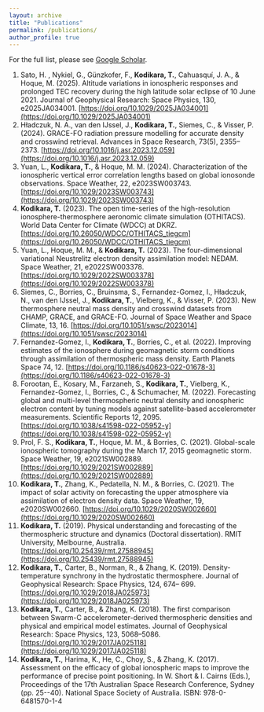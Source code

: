```yaml
---
layout: archive
title: "Publications"
permalink: /publications/
author_profile: true
---
```


For the full list, please see [Google Scholar](https://scholar.google.com/citations?user=dOasZEUAAAAJ&hl=en).

1. Sato, H. , Nykiel, G., Günzkofer, F., **Kodikara, T.**, Cahuasquí, J. A., & Hoque, M. (2025). Altitude variations in ionospheric responses and prolonged TEC recovery during the high latitude solar eclipse of 10 June 2021. Journal of Geophysical Research: Space Physics, 130, e2025JA034001. [https://doi.org/10.1029/2025JA034001](https://doi.org/10.1029/2025JA034001)
1. Hładczuk, N. A., van den IJssel, J., **Kodikara, T.**, Siemes, C., & Visser, P. (2024). GRACE-FO radiation pressure modelling for accurate density and crosswind retrieval. Advances in Space Research, 73(5), 2355–2373. [https://doi.org/10.1016/j.asr.2023.12.059](https://doi.org/10.1016/j.asr.2023.12.059)
1. Yuan, L., **Kodikara, T.**, & Hoque, M. M. (2024). Characterization of the ionospheric vertical error correlation lengths based on global ionosonde observations. Space Weather, 22, e2023SW003743. [https://doi.org/10.1029/2023SW003743](https://doi.org/10.1029/2023SW003743)
1. **Kodikara, T.** (2023). The open time-series of the high-resolution ionosphere-thermosphere aeronomic climate simulation (OTHITACS). World Data Center for Climate (WDCC) at DKRZ. [https://doi.org/10.26050/WDCC/OTHITACS_tiegcm](https://doi.org/10.26050/WDCC/OTHITACS_tiegcm)
1. Yuan, L., Hoque, M. M., & **Kodikara, T.** (2023). The four-dimensional variational Neustrelitz electron density assimilation model: NEDAM. Space Weather, 21, e2022SW003378. [https://doi.org/10.1029/2022SW003378](https://doi.org/10.1029/2022SW003378)
1. Siemes, C., Borries, C., Bruinsma, S., Fernandez-Gomez, I., Hładczuk, N., van den IJssel, J., **Kodikara, T.**, Vielberg, K., & Visser, P. (2023). New thermosphere neutral mass density and crosswind datasets from CHAMP, GRACE, and GRACE-FO. Journal of Space Weather and Space Climate, 13, 16. [https://doi.org/10.1051/swsc/2023014](https://doi.org/10.1051/swsc/2023014)
1. Fernandez-Gomez, I., **Kodikara, T.**, Borries, C., et al. (2022). Improving estimates of the ionosphere during geomagnetic storm conditions through assimilation of thermospheric mass density. Earth Planets Space 74, 12. [https://doi.org/10.1186/s40623-022-01678-3](https://doi.org/10.1186/s40623-022-01678-3)
1. Forootan,  E., Kosary,  M., Farzaneh,  S., **Kodikara, T.**, Vielberg,  K., Fernandez-Gomez,  I., Borries, C., & Schumacher,  M. (2022). Forecasting global and multi-level thermospheric neutral density and ionospheric electron content by tuning models against satellite-based accelerometer measurements. Scientific Reports 12, 2095. [https://doi.org/10.1038/s41598-022-05952-y](https://doi.org/10.1038/s41598-022-05952-y)
1. Prol, F. S., **Kodikara, T.**, Hoque, M. M., & Borries, C. (2021). Global-scale ionospheric tomography during the March 17, 2015 geomagnetic storm. Space Weather, 19, e2021SW002889. [https://doi.org/10.1029/2021SW002889](https://doi.org/10.1029/2021SW002889)
1. **Kodikara, T.**, Zhang, K., Pedatella, N. M., & Borries, C. (2021). The impact of solar activity on forecasting the upper atmosphere via assimilation of electron density data. Space Weather, 19, e2020SW002660. [https://doi.org/10.1029/2020SW002660](https://doi.org/10.1029/2020SW002660)
1. **Kodikara, T.** (2019). Physical understanding and forecasting of the thermospheric structure and dynamics (Doctoral dissertation). RMIT University, Melbourne, Australia. [https://doi.org/10.25439/rmt.27588945](https://doi.org/10.25439/rmt.27588945)
1. **Kodikara, T.**, Carter, B., Norman, R., & Zhang, K. (2019). Density-temperature synchrony in the hydrostatic thermosphere. Journal of Geophysical Research: Space Physics, 124, 674– 699. [https://doi.org/10.1029/2018JA025973](https://doi.org/10.1029/2018JA025973)
1. **Kodikara, T.**, Carter, B., & Zhang, K. (2018). The first comparison between Swarm-C accelerometer-derived thermospheric densities and physical and empirical model estimates. Journal of Geophysical Research: Space Physics, 123, 5068–5086. [https://doi.org/10.1029/2017JA025118](https://doi.org/10.1029/2017JA025118)
1. **Kodikara, T.**, Harima, K., He, C., Choy, S., & Zhang, K. (2017). Assessment on the efficacy of global ionospheric maps to improve the performance of precise point positioning. In W. Short & I. Cairns (Eds.), Proceedings of the 17th Australian Space Research Conference, Sydney (pp. 25--40). National Space Society of Australia. ISBN: 978-0-6481570-1-4
